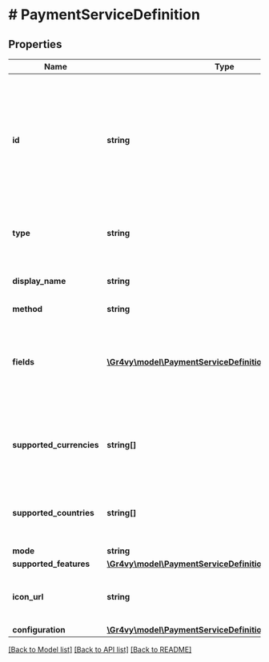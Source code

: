 # # PaymentServiceDefinition

## Properties

Name | Type | Description | Notes
------------ | ------------- | ------------- | -------------
**id** | **string** | The ID of the payment service. This is the underlying provider followed by a dash followed by the payment method ID. | [optional]
**type** | **string** | &#x60;payment-service-definition&#x60;. | [optional] [default to 'payment-service-definition']
**display_name** | **string** | The display name of this service. | [optional]
**method** | **string** |  | [optional]
**fields** | [**\Gr4vy\model\PaymentServiceDefinitionFields[]**](PaymentServiceDefinitionFields.md) | A list of fields that need to be submitted when activating the payment. service. | [optional]
**supported_currencies** | **string[]** | A list of three-letter ISO currency codes that this service supports. | [optional]
**supported_countries** | **string[]** | A list of two-letter ISO country codes that this service supports. | [optional]
**mode** | **string** |  | [optional]
**supported_features** | [**\Gr4vy\model\PaymentServiceDefinitionSupportedFeatures**](PaymentServiceDefinitionSupportedFeatures.md) |  | [optional]
**icon_url** | **string** | An icon to display for the payment service. | [optional]
**configuration** | [**\Gr4vy\model\PaymentServiceDefinitionConfiguration**](PaymentServiceDefinitionConfiguration.md) |  | [optional]

[[Back to Model list]](../../README.md#models) [[Back to API list]](../../README.md#endpoints) [[Back to README]](../../README.md)

